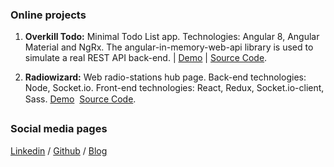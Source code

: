 ### Online projects

1. **Overkill Todo:**  Minimal Todo List app. Technologies: Angular 8, Angular Material and NgRx. The angular-in-memory-web-api library is used to simulate a real REST API back-end. | [Demo](https://nperon.github.io/overkill-todo/) | [Source Code](https://github.com/nperon/overkill-todo).

2. **Radiowizard:** Web radio-stations hub page. Back-end technologies: Node, Socket.io. Front-end technologies: React, Redux, Socket.io-client, Sass. [Demo](https://nperon.github.io/radiowizard/) &#150; [Source Code](https://github.com/nperon/radiowizard).


### Social media pages

[Linkedin](https://www.linkedin.com/in/nicolas-peron-52b250140/) / [Github](https://github.com/nperon) / [Blog](https://nperon.netlify.com)

